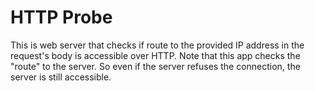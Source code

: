 # HTTP Probe
This is web server that checks if route to the provided IP address in the request's body is accessible over HTTP. Note that this app checks the "route" to the server. So even if the server refuses the connection, the server is still accessible.